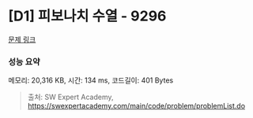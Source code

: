 # [D1] 피보나치 수열 - 9296 

[문제 링크](https://swexpertacademy.com/main/code/problem/problemDetail.do?contestProbId=AW9lUl3aeCwDFAUY) 

### 성능 요약

메모리: 20,316 KB, 시간: 134 ms, 코드길이: 401 Bytes



> 출처: SW Expert Academy, https://swexpertacademy.com/main/code/problem/problemList.do
